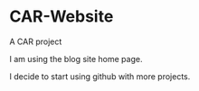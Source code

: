 # CAR-Website
A CAR project

I am using the blog site home page.

I decide to start using github with more projects.
